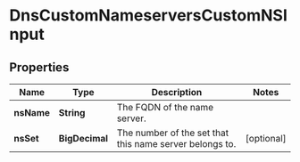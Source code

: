 

# DnsCustomNameserversCustomNSInput


## Properties

| Name | Type | Description | Notes |
|------------ | ------------- | ------------- | -------------|
|**nsName** | **String** | The FQDN of the name server. |  |
|**nsSet** | **BigDecimal** | The number of the set that this name server belongs to. |  [optional] |



